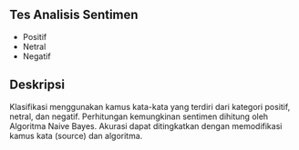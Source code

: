 ## Tes Analisis Sentimen
- Positif
- Netral
- Negatif

## Deskripsi
Klasifikasi menggunakan kamus kata-kata yang terdiri dari kategori positif, netral, dan negatif. Perhitungan kemungkinan sentimen dihitung oleh Algoritma Naive Bayes. Akurasi dapat ditingkatkan dengan memodifikasi kamus kata (source) dan algoritma.